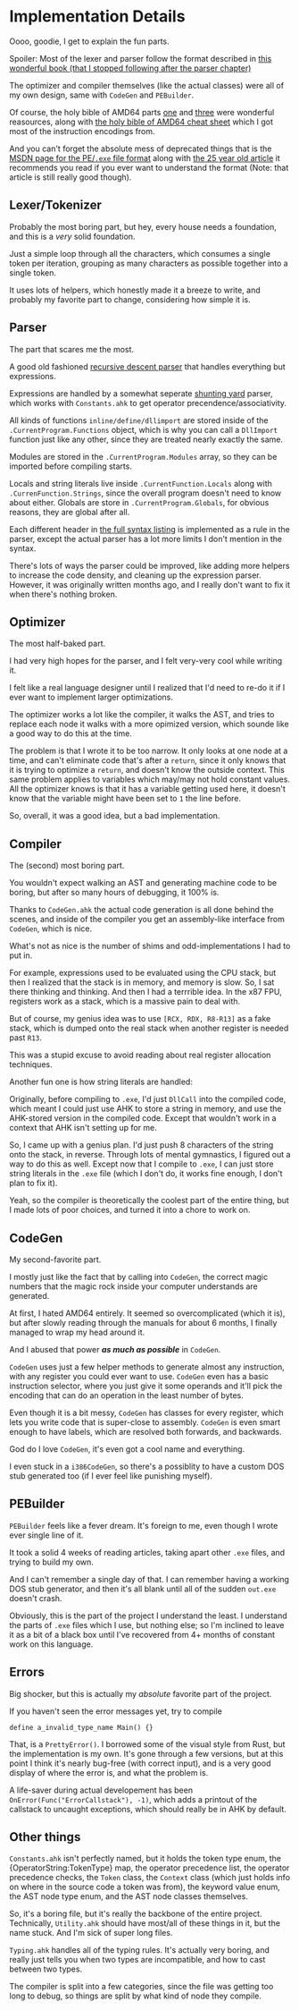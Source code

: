 # Implementation Details
Oooo, goodie, I get to explain the fun parts.

Spoiler: Most of the lexer and parser follow the format described in [this wonderful book (that I stopped following after the parser chapter)](https://www.craftinginterpreters.com/)

The optimizer and compiler themselves (like the actual classes) were all of my own design, same with `CodeGen` and `PEBuilder`.

Of course, the holy bible of AMD64 parts [one](https://www.amd.com/system/files/TechDocs/24592.pdf) and [three](http://support.amd.com/TechDocs/24594.pdf) were wonderful reasources, along with [the holy bible of AMD64 cheat sheet](https://www.felixcloutier.com/x86/index.html) which I got most of the instruction encodings from.

And you can't forget the absolute mess of deprecated things that is the [MSDN page for the PE/`.exe` file format](https://docs.microsoft.com/en-us/windows/win32/debug/pe-format) along with [the 25 year old article](https://docs.microsoft.com/en-us/previous-versions/ms809762(v=msdn.10)) it recommends you read if you ever want to understand the format (Note: that article is still really good though).

## Lexer/Tokenizer

Probably the most boring part, but hey, every house needs a foundation, and this is a *very* solid foundation.

Just a simple loop through all the characters, which consumes a single token per iteration, grouping as many characters as possible together into a single token.

It uses lots of helpers, which honestly made it a breeze to write, and probably my favorite part to change, considering how simple it is.

## Parser

The part that scares me the most.

A good old fashioned [recursive descent parser](https://en.wikipedia.org/wiki/Recursive_descent_parser) that handles everything but expressions. 

Expressions are handled by a somewhat seperate [shunting yard](https://en.wikipedia.org/wiki/Shunting-yard_algorithm) parser, which works with `Constants.ahk` to get operator precendence/associativity.

All kinds of functions `inline/define/dllimport` are stored inside of the `.CurrentProgram.Functions` object, which is why you can call a `DllImport` function just like any other, since they are treated nearly exactly the same.

Modules are stored in the `.CurrentProgram.Modules` array, so they can be imported before compiling starts.

Locals and string literals live inside `.CurrentFunction.Locals` along with `.CurrenFunction.Strings`, since the overall program doesn't need to know about either.
Globals are store in `.CurrentProgram.Globals`, for obvious reasons, they are global after all.

Each different header in [the full syntax listing](full-syntax) is implemented as a rule in the parser, except the actual parser has a lot more limits I don't mention in the syntax.

There's lots of ways the parser could be improved, like adding more helpers to increase the code density, and cleaning up the expression parser. However, it was originally written months ago, and I really don't want to fix it when there's nothing broken.

## Optimizer

The most half-baked part.

I had very high hopes for the parser, and I felt very-very cool while writing it. 

I felt like a real language designer until I realized that I'd need to re-do it if I ever want to implement larger optimizations. 

The optimizer works a lot like the compiler, it walks the AST, and tries to replace each node it walks with a more opimized version, which sounde like a good way to do this at the time.

The problem is that I wrote it to be too narrow. It only looks at one node at a time, and can't eliminate code that's after a `return`, since it only knows that it is trying to optimize a `return`, and doesn't know the outside context. This same problem applies to variables which may/may not hold constant values. All the optimizer knows is that it has a variable getting used here, it doesn't know that the variable might have been set to `1` the line before.

So, overall, it was a good idea, but a bad implementation.

## Compiler

The (second) most boring part.

You wouldn't expect walking an AST and generating machine code to be boring, but after so many hours of debugging, it 100% is.

Thanks to `CodeGen.ahk` the actual code generation is all done behind the scenes, and inside of the compiler you get an assembly-like interface from `CodeGen`, which is nice.

What's not as nice is the number of shims and odd-implementations I had to put in.

For example, expressions used to be evaluated using the CPU stack, but then I realized that the stack is in memory, and memory is slow.
So, I sat there thinking and thinking. And then I had a terrrible idea. In the x87 FPU, registers work as a stack, which is a massive pain to deal with.

But of course, my genius idea was to use `[RCX, RDX, R8-R13]` as a fake stack, which is dumped onto the real stack when another register is needed past `R13`.

This was a stupid excuse to avoid reading about real register allocation techniques.

Another fun one is how string literals are handled:

Originally, before compiling to `.exe`, I'd just `DllCall` into the compiled code, which meant I could just use AHK to store a string in memory, and use the AHK-stored version in the compiled code. Except that wouldn't work in a context that AHK isn't setting up for me.

So, I came up with a genius plan. I'd just push 8 characters of the string onto the stack, in reverse. Through lots of mental gymnastics, I figured out a way to do this as well.
Except now that I compile to `.exe`, I can just store string literals in the `.exe` file (which I don't do, it works fine enough, I don't plan to fix it).


Yeah, so the compiler is theoretically the coolest part of the entire thing, but I made lots of poor choices, and turned it into a chore to work on.

## CodeGen

My second-favorite part.

I mostly just like the fact that by calling into `CodeGen`, the correct magic numbers that the magic rock inside your computer understands are generated.

At first, I hated AMD64 entirely. It seemed so overcomplicated (which it is), but after slowly reading through the manuals for about 6 months, I finally managed to wrap my head around it.

And I abused that power ***as much as possible*** in `CodeGen`.

`CodeGen` uses just a few helper methods to generate almost any instruction, with any register you could ever want to use. `CodeGen` even has a basic instruction selector, where you just give it some operands and it'll pick the encoding that can do an operation in the least number of bytes.

Even though it is a bit messy, `CodeGen` has classes for every register, which lets you write code that is super-close to assembly. `CodeGen` is even smart enough to have labels, which are resolved both forwards, and backwards.

God do I love `CodeGen`, it's even got a cool name and everything.

I even stuck in a `i386CodeGen`, so there's a possiblity to have a custom DOS stub generated too (if I ever feel like punishing myself).

## PEBuilder

`PEBuilder` feels like a fever dream.
It's foreign to me, even though I wrote ever single line of it. 

It took a solid 4 weeks of reading articles, taking apart other `.exe` files, and trying to build my own. 

And I can't remember a single day of that. I can remember having a working DOS stub generator, and then it's all blank until all of the sudden `out.exe` doesn't crash.

Obviously, this is the part of the project I understand the least. I understand the parts of `.exe` files which I use, but nothing else; so I'm inclined to leave it as a bit of a black box until I've recovered from 4+ months of constant work on this language.

## Errors

Big shocker, but this is actually my *absolute* favorite part of the project.

If you haven't seen the error messages yet, try to compile
```
define a_invalid_type_name Main() {}
```

That, is a `PrettyError()`. I borrowed some of the visual style from Rust, but the implementation is my own. 
It's gone through a few versions, but at this point I think it's nearly bug-free (with correct input), and is a very good display of where the error is, and what the problem is.

A life-saver during actual developement has been `OnError(Func("ErrorCallstack"), -1)`, which adds a printout of the callstack to uncaught exceptions, which should really be in AHK by default.

## Other things

`Constants.ahk` isn't perfectly named, but it holds the token type enum, the {OperatorString:TokenType} map, the operator precedence list, the operator precedence checks, the `Token` class, the `Context` class (which just holds info on where in the source code a token was from), the keyword value enum, the AST node type enum, and the AST node classes themselves.

So, it's a boring file, but it's really the backbone of the entire project. Technically, `Utility.ahk` should have most/all of these things in it, but the name stuck. And I'm sick of super long files.

`Typing.ahk` handles all of the typing rules. It's actually very boring, and really just tells you when two types are incompatible, and how to cast between two types.

The compiler is split into a few categories, since the file was getting too long to debug, so things are split by what kind of node they compile. 
